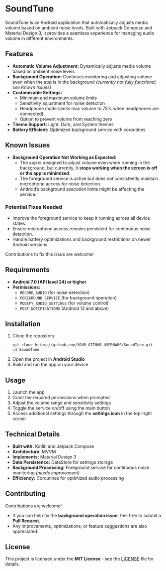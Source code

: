 # **SoundTune**  
SoundTune is an Android application that automatically adjusts media volume based on ambient noise levels. Built with Jetpack Compose and Material Design 3, it provides a seamless experience for managing audio volume in different environments.  

## **Features**  
- **Automatic Volume Adjustment:** Dynamically adjusts media volume based on ambient noise levels  
- **Background Operation:** Continues monitoring and adjusting volume even when the app is in the background *(currently not fully functional, see Known Issues)*  
- **Customizable Settings:**  
  - Minimum and maximum volume limits  
  - Sensitivity adjustment for noise detection  
  - Headphone mode (limits max volume to 75% when headphones are connected)  
  - Option to prevent volume from reaching zero  
- **Theme Support:** Light, Dark, and System themes  
- **Battery Efficient:** Optimized background service with coroutines  

## **Known Issues**  
- **Background Operation Not Working as Expected:**  
  - The app is designed to adjust volume even when running in the background, but currently, it **stops working when the screen is off or the app is minimized**.  
  - The foreground service is active but does not consistently maintain microphone access for noise detection.  
  - Android’s background execution limits might be affecting the service.  

### **Potential Fixes Needed**  
- Improve the foreground service to keep it running across all device states.  
- Ensure microphone access remains persistent for continuous noise detection.  
- Handle battery optimizations and background restrictions on newer Android versions.  

Contributions to fix this issue are welcome!  

## **Requirements**  
- **Android 7.0 (API level 24) or higher**  
- **Permissions:**  
  - `RECORD_AUDIO` (for noise detection)  
  - `FOREGROUND_SERVICE` (for background operation)  
  - `MODIFY_AUDIO_SETTINGS` (for volume control)  
  - `POST_NOTIFICATIONS` (Android 13 and above)  

## **Installation**  
1. Clone the repository:  
   ```bash
   git clone https://github.com/YOUR_GITHUB_USERNAME/SoundTune.git
   cd SoundTune
   ```  
2. Open the project in **Android Studio**  
3. Build and run the app on your device  

## **Usage**  
1. Launch the app  
2. Grant the required permissions when prompted  
3. Adjust the volume range and sensitivity settings  
4. Toggle the service on/off using the main button  
5. Access additional settings through the **settings icon** in the top-right corner  

## **Technical Details**  
- **Built with:** Kotlin and Jetpack Compose  
- **Architecture:** MVVM  
- **Implements:** Material Design 3  
- **Data Persistence:** DataStore for settings storage  
- **Background Processing:** Foreground service for continuous noise monitoring *(needs improvement)*  
- **Efficiency:** Coroutines for optimized audio processing  

## **Contributing**  
Contributions are welcome!  
- If you can help fix the **background operation issue**, feel free to submit a **Pull Request**.  
- Any improvements, optimizations, or feature suggestions are also appreciated.  

## **License**  
This project is licensed under the **MIT License** - see the [LICENSE](LICENSE) file for details.  
